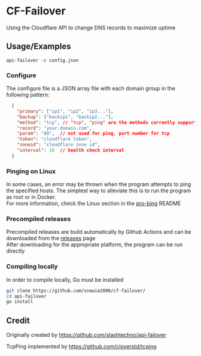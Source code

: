 
# CF-Failover  
Using the Cloudflare API to change DNS records to maximize uptime

## Usage/Examples  
`api-failover -c config.json`

### Configure
The configure file is a JSON array file with each domain group in the following pattern:
```json
  {
    "primary": ["ip1", "ip2", "ip3..."],
    "backup": ["backip1", "backip2..."],
    "method": "tcp", // "tcp", "ping" are the methods currently supported
    "record": "your.domain.com",
    "param": "80",  // not used for ping, port number for tcp
    "token": "cloudflare token",
    "zoneid": "cloudflare zone id",
    "interval": 10  // health check interval
  }
```
 
### Pinging on Linux  
In some cases, an error may be thrown when the program attempts to ping the specified hosts. The simplest way to alleviate this is to run the program as root or in Docker.  
For more information, check the Linux section in the  [pro-bing](https://github.com/prometheus-community/pro-bing#linux) README

### Precompiled releases   
Precompiled releases are build automatically by Github Actions and can be downloaded from the [releases](https://github.com/slashtechno/api-failover/releases) page  
After downloading for the appropriate platform, the program can be run directly  

### Compiling locally  
In order to compile locally, Go must be installed  
```bash
git clone https://github.com/snowie2000/cf-failover/
cd api-failover
go install
```

## Credit
Originally created by https://github.com/slashtechno/api-failover

TcpPing implemented by https://github.com/cloverstd/tcping
